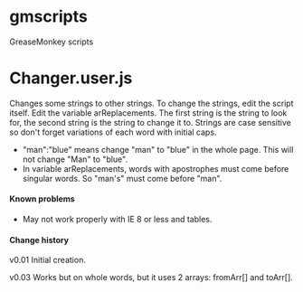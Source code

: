 # gmscripts
GreaseMonkey scripts

# Changer.user.js

Changes some strings to other strings. To change the strings, edit the script itself. 
Edit the variable arReplacements. The first string is the string to look for, the second string is the string
to change it to. Strings are case sensitive so don't forget variations of each word with initial caps. 

* "man":"blue" means change "man" to "blue" in the whole page. This will not change "Man" to "blue". 
* In variable arReplacements, words with apostrophes must come before singular words. So "man's" must come before "man". 

#### Known problems

* May not work properly with IE 8 or less and tables. 

#### Change history

v0.01 Initial creation. 

v0.03 Works but on whole words, but it uses 2 arrays: fromArr[] and toArr[].

